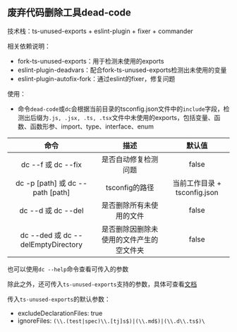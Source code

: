 ## 废弃代码删除工具dead-code
技术栈：ts-unused-exports + eslint-plugin + fixer + commander

相关依赖说明：
- fork-ts-unused-exports：用于检测未使用的exports
- eslint-plugin-deadvars：配合fork-ts-unused-exports检测出未使用的变量
- eslint-plugin-autofix-fork：通过eslint的fixer，修复问题

使用：
- 命令`dead-code`或`dc`会根据当前目录的tsconfig.json文件中的`include`字段，检测出后缀为`.js, .jsx, .ts, .tsx`文件中未使用的exports，包括变量、函数、函数形参、import、type、interface、enum

| 命令 | 描述 | 默认值 |
| :------:| :------: | :------: |
| dc --f 或 dc --fix | 是否自动修复检测问题 | false |
| dc -p [path] 或 dc --path [path] | tsconfig的路径 | 当前工作目录 + tsconfig.json |
| dc --d 或 dc --del | 是否删除所有未使用的文件 | false |
| dc --ded 或 dc --delEmptyDirectory | 是否删除因删除未使用的文件产生的空文件夹 | false |

也可以使用`dc --help`命令查看可传入的参数

除此之外，还可传入`ts-unused-exports`支持的参数，具体可查看[文档](https://www.npmjs.com/package/ts-unused-exports)

传入`ts-unused-exports`的默认参数：
- excludeDeclarationFiles: true
- ignoreFiles: `(\\.(test|spec)\\.[tj]s$)|(\\.md$)|(\\.d\\.ts$)\`

